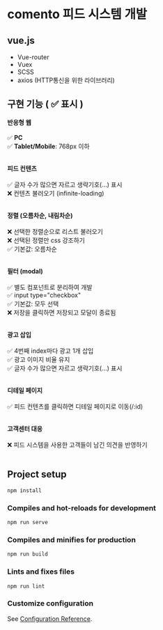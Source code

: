 # comento 피드 시스템 개발

## vue.js
- Vue-router
- Vuex
- SCSS
- axios (HTTP통신을 위한 라이브러리)

## 구현 기능 ( ✅ 표시 )

**반응형 웹** 
<br /><br />
✅ **PC**
<br />
✅ **Tablet/Mobile**: 768px 이하
<br /><br />

**피드 컨텐츠**
<br /><br />
✅ 글자 수가 많으면 자르고 생략기호(...) 표시
<br />
❌ 컨텐츠 불러오기 (infinite-loading)
<br /><br />

**정렬 (오름차순, 내림차순)**
<br /><br />
❌ 선택한 정렬순으로 리스트 불러오기
<br />
❌ 선택된 정렬만 css 강조하기
<br />
✅ 기본값: 오름차순
<br /><br />

**필터 (modal)**
<br /><br />
✅ 별도 컴포넌트로 분리하여 개발
<br />
✅ input type="checkbox"
<br />
✅ 기본값: 모두 선택
<br />
❌ 저장을 클릭하면 저장되고 모달이 종료됨
<br /><br />

**광고 삽입**
<br /><br />
✅ 4번째 index마다 광고 1개 삽입
<br />
✅ 광고 이미지 비율 유지
<br />
✅ 글자 수가 많으면 자르고 생략기호(...) 표시
<br /><br />

**디테일 페이지**
<br /><br />
✅ 피드 컨텐츠를 클릭하면 디테일 페이지로 이동(/:id)
<br /><br />

**고객센터 대응**
<br /><br />
❌ 피드 시스템을 사용한 고객들이 남긴 의견을 반영하기
<br /><br />


## Project setup
```
npm install
```

### Compiles and hot-reloads for development
```
npm run serve
```

### Compiles and minifies for production
```
npm run build
```

### Lints and fixes files
```
npm run lint
```

### Customize configuration
See [Configuration Reference](https://cli.vuejs.org/config/).

